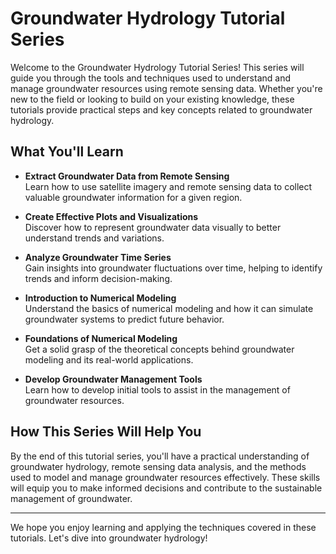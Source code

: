 # Groundwater Hydrology Tutorial Series

Welcome to the Groundwater Hydrology Tutorial Series! This series will guide you through the tools and techniques used to understand and manage groundwater resources using remote sensing data. Whether you're new to the field or looking to build on your existing knowledge, these tutorials provide practical steps and key concepts related to groundwater hydrology.

## What You'll Learn

- **Extract Groundwater Data from Remote Sensing**  
  Learn how to use satellite imagery and remote sensing data to collect valuable groundwater information for a given region.

- **Create Effective Plots and Visualizations**  
  Discover how to represent groundwater data visually to better understand trends and variations.

- **Analyze Groundwater Time Series**  
  Gain insights into groundwater fluctuations over time, helping to identify trends and inform decision-making.

- **Introduction to Numerical Modeling**  
  Understand the basics of numerical modeling and how it can simulate groundwater systems to predict future behavior.

- **Foundations of Numerical Modeling**  
  Get a solid grasp of the theoretical concepts behind groundwater modeling and its real-world applications.

- **Develop Groundwater Management Tools**  
  Learn how to develop initial tools to assist in the management of groundwater resources.

## How This Series Will Help You

By the end of this tutorial series, you'll have a practical understanding of groundwater hydrology, remote sensing data analysis, and the methods used to model and manage groundwater resources effectively. These skills will equip you to make informed decisions and contribute to the sustainable management of groundwater.

---

We hope you enjoy learning and applying the techniques covered in these tutorials. Let's dive into groundwater hydrology!

